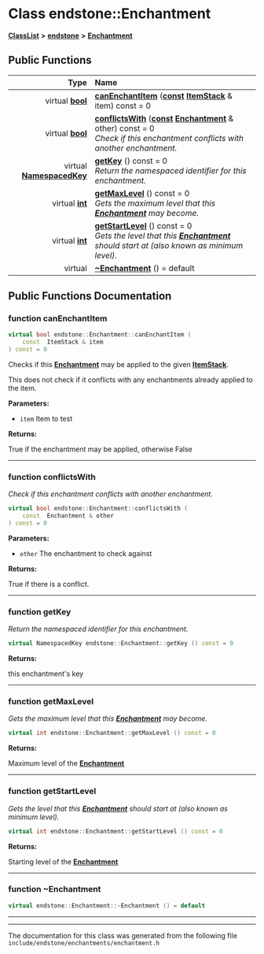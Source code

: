

# Class endstone::Enchantment



[**ClassList**](annotated.md) **>** [**endstone**](namespaceendstone.md) **>** [**Enchantment**](classendstone_1_1Enchantment.md)










































## Public Functions

| Type | Name |
| ---: | :--- |
| virtual [**bool**](classendstone_1_1Vector.md) | [**canEnchantItem**](#function-canenchantitem) ([**const**](classendstone_1_1Vector.md) [**ItemStack**](classendstone_1_1ItemStack.md) & item) const = 0<br> |
| virtual [**bool**](classendstone_1_1Vector.md) | [**conflictsWith**](#function-conflictswith) ([**const**](classendstone_1_1Vector.md) [**Enchantment**](classendstone_1_1Enchantment.md) & other) const = 0<br>_Check if this enchantment conflicts with another enchantment._  |
| virtual [**NamespacedKey**](classendstone_1_1NamespacedKey.md) | [**getKey**](#function-getkey) () const = 0<br>_Return the namespaced identifier for this enchantment._  |
| virtual [**int**](classendstone_1_1Vector.md) | [**getMaxLevel**](#function-getmaxlevel) () const = 0<br>_Gets the maximum level that this_ [_**Enchantment**_](classendstone_1_1Enchantment.md) _may become._ |
| virtual [**int**](classendstone_1_1Vector.md) | [**getStartLevel**](#function-getstartlevel) () const = 0<br>_Gets the level that this_ [_**Enchantment**_](classendstone_1_1Enchantment.md) _should start at (also known as minimum level)._ |
| virtual  | [**~Enchantment**](#function-enchantment) () = default<br> |




























## Public Functions Documentation




### function canEnchantItem 

```C++
virtual bool endstone::Enchantment::canEnchantItem (
    const  ItemStack & item
) const = 0
```



Checks if this [**Enchantment**](classendstone_1_1Enchantment.md) may be applied to the given [**ItemStack**](classendstone_1_1ItemStack.md). 


This does not check if it conflicts with any enchantments already applied to the item.




**Parameters:**


* `item` Item to test 



**Returns:**

True if the enchantment may be applied, otherwise False 





        

<hr>



### function conflictsWith 

_Check if this enchantment conflicts with another enchantment._ 
```C++
virtual bool endstone::Enchantment::conflictsWith (
    const  Enchantment & other
) const = 0
```





**Parameters:**


* `other` The enchantment to check against 



**Returns:**

True if there is a conflict. 





        

<hr>



### function getKey 

_Return the namespaced identifier for this enchantment._ 
```C++
virtual NamespacedKey endstone::Enchantment::getKey () const = 0
```





**Returns:**

this enchantment's key 





        

<hr>



### function getMaxLevel 

_Gets the maximum level that this_ [_**Enchantment**_](classendstone_1_1Enchantment.md) _may become._
```C++
virtual int endstone::Enchantment::getMaxLevel () const = 0
```





**Returns:**

Maximum level of the [**Enchantment**](classendstone_1_1Enchantment.md) 





        

<hr>



### function getStartLevel 

_Gets the level that this_ [_**Enchantment**_](classendstone_1_1Enchantment.md) _should start at (also known as minimum level)._
```C++
virtual int endstone::Enchantment::getStartLevel () const = 0
```





**Returns:**

Starting level of the [**Enchantment**](classendstone_1_1Enchantment.md) 





        

<hr>



### function ~Enchantment 

```C++
virtual endstone::Enchantment::~Enchantment () = default
```




<hr>

------------------------------
The documentation for this class was generated from the following file `include/endstone/enchantments/enchantment.h`

